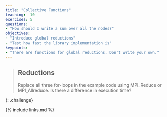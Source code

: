 ```yaml
---
title: "Collective Functions"
teaching:  10
exercises: 5
questions:
- "How should I write a sum over all the nodes?"
objectives:
- "Introduce global reductions"
- "Test how fast the library implementation is"
keypoints:
- "There are functions for global reductions. Don't write your own."
---
```



> ## Reductions
>
> Replace all three for-loops in the example code using MPI_Reduce or
> MPI_Allreduce. Is there a difference in execution time?
>
{: .challenge}

{% include links.md %}

